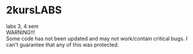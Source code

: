 # 2kursLABS
labs 3, 4 sem <br>
WARNING!!! <br>
Some code has not been updated and may not work/contain critical bugs. I can't guarantee that any of this was protected.
